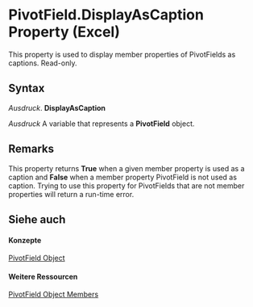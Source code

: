 
# PivotField.DisplayAsCaption Property (Excel)

This property is used to display member properties of PivotFields as captions. Read-only.


## Syntax

 _Ausdruck_. **DisplayAsCaption**

 _Ausdruck_ A variable that represents a **PivotField** object.


## Remarks

This property returns  **True** when a given member property is used as a caption and **False** when a member property PivotField is not used as caption. Trying to use this property for PivotFields that are not member properties will return a run-time error.


## Siehe auch


#### Konzepte


[PivotField Object](52784960-e2da-b43a-1e37-2d4dae61c6d8.md)
#### Weitere Ressourcen


[PivotField Object Members](http://msdn.microsoft.com/library/4a6ea12a-072c-a386-c855-7bf5f6eadd46%28Office.15%29.aspx)